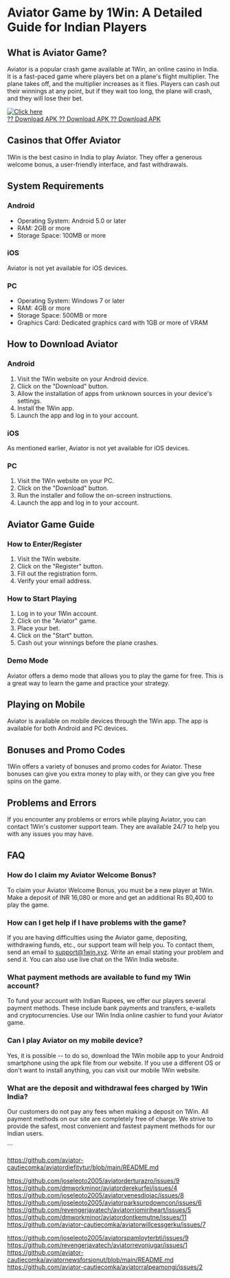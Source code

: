 # Aviator Game by 1Win: A Detailed Guide for Indian Players

## What is Aviator Game?

Aviator is a popular crash game available at 1Win, an online casino in
India. It is a fast-paced game where players bet on a plane\'s flight
multiplier. The plane takes off, and the multiplier increases as it
flies. Players can cash out their winnings at any point, but if they
wait too long, the plane will crash, and they will lose their bet.

[![Click
here](https://readscoops.com/wp-content/uploads/2023/03/Readscoop-aviator-1-1.jpg)](https://traff.sbs/deff)\
[?? Download APK ?? Download APK ?? Download
APK](https://traff.sbs/deff)

## Casinos that Offer Aviator

1Win is the best casino in India to play Aviator. They offer a generous
welcome bonus, a user-friendly interface, and fast withdrawals.

## System Requirements

### Android

-   Operating System: Android 5.0 or later
-   RAM: 2GB or more
-   Storage Space: 100MB or more

### iOS

Aviator is not yet available for iOS devices.

### PC

-   Operating System: Windows 7 or later
-   RAM: 4GB or more
-   Storage Space: 500MB or more
-   Graphics Card: Dedicated graphics card with 1GB or more of VRAM

## How to Download Aviator

### Android

1.  Visit the 1Win website on your Android device.
2.  Click on the "Download" button.
3.  Allow the installation of apps from unknown sources in your
    device\'s settings.
4.  Install the 1Win app.
5.  Launch the app and log in to your account.

### iOS

As mentioned earlier, Aviator is not yet available for iOS devices.

### PC

1.  Visit the 1Win website on your PC.
2.  Click on the "Download" button.
3.  Run the installer and follow the on-screen instructions.
4.  Launch the app and log in to your account.

## Aviator Game Guide

### How to Enter/Register

1.  Visit the 1Win website.
2.  Click on the "Register" button.
3.  Fill out the registration form.
4.  Verify your email address.

### How to Start Playing

1.  Log in to your 1Win account.
2.  Click on the "Aviator" game.
3.  Place your bet.
4.  Click on the "Start" button.
5.  Cash out your winnings before the plane crashes.

### Demo Mode

Aviator offers a demo mode that allows you to play the game for free.
This is a great way to learn the game and practice your strategy.

## Playing on Mobile

Aviator is available on mobile devices through the 1Win app. The app is
available for both Android and PC devices.

## Bonuses and Promo Codes

1Win offers a variety of bonuses and promo codes for Aviator. These
bonuses can give you extra money to play with, or they can give you free
spins on the game.

## Problems and Errors

If you encounter any problems or errors while playing Aviator, you can
contact 1Win\'s customer support team. They are available 24/7 to help
you with any issues you may have.

## FAQ

### How do I claim my Aviator Welcome Bonus?

To claim your Aviator Welcome Bonus, you must be a new player at 1Win.
Make a deposit of INR 16,080 or more and get an additional Rs 80,400 to
play the game.

### How can I get help if I have problems with the game?

If you are having difficulties using the Aviator game, depositing,
withdrawing funds, etc., our support team will help you. To contact
them, send an email to support@1win.xyz. Write an email stating your
problem and send it. You can also use live chat on the 1Win India
website.

### What payment methods are available to fund my 1Win account?

To fund your account with Indian Rupees, we offer our players several
payment methods. These include bank payments and transfers, e-wallets
and cryptocurrencies. Use our 1Win India online cashier to fund your
Aviator game.

### Can I play Aviator on my mobile device?

Yes, it is possible -- to do so, download the 1Win mobile app to your
Android smartphone using the apk file from our website. If you use a
different OS or don't want to install anything, you can visit our mobile
1Win website.

### What are the deposit and withdrawal fees charged by 1Win India?

Our customers do not pay any fees when making a deposit on 1Win. All
payment methods on our site are completely free of charge. We strive to
provide the safest, most convenient and fastest payment methods for our
Indian users.

\`\`\`


https://github.com/aviator-cautiecomka/aviatordiefitytur/blob/main/README.md

https://github.com/joseleoto2005/aviatorderturazro/issues/9
https://github.com/dmworkminor/aviatorderekurfei/issues/4
https://github.com/joseleoto2005/aviatorvenesdiojac/issues/8
https://github.com/joseleoto2005/aviatorparksurpdowncon/issues/6
https://github.com/revengerjavatech/aviatorriomiriheart/issues/5
https://github.com/dmworkminor/aviatordontkemutne/issues/11
https://github.com/aviator-cautiecomka/aviatorwillcessgerku/issues/7

https://github.com/joseleoto2005/aviatorspamloyterbti/issues/9
https://github.com/revengerjavatech/aviatorrevonjugar/issues/1
https://github.com/aviator-cautiecomka/aviatornewsforsionut/blob/main/README.md
https://github.com/aviator-cautiecomka/aviatorralpeamongi/issues/2
